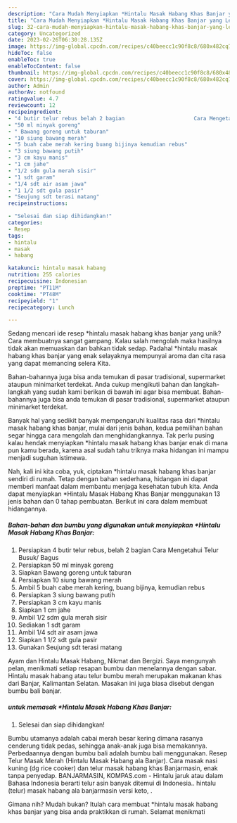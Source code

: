 ```yaml
---
description: "Cara Mudah Menyiapkan *Hintalu Masak Habang Khas Banjar yang Lezat"
title: "Cara Mudah Menyiapkan *Hintalu Masak Habang Khas Banjar yang Lezat"
slug: 32-cara-mudah-menyiapkan-hintalu-masak-habang-khas-banjar-yang-lezat
category: Uncategorized
date: 2023-02-26T06:30:28.135Z
image: https://img-global.cpcdn.com/recipes/c40beecc1c90f8c8/680x482cq70/hintalu-masak-habang-khas-banjar-foto-resep-utama.jpg
hideToc: false
enableToc: true
enableTocContent: false
thumbnail: https://img-global.cpcdn.com/recipes/c40beecc1c90f8c8/680x482cq70/hintalu-masak-habang-khas-banjar-foto-resep-utama.jpg
cover: https://img-global.cpcdn.com/recipes/c40beecc1c90f8c8/680x482cq70/hintalu-masak-habang-khas-banjar-foto-resep-utama.jpg
author: Admin
authorAv: notfound
ratingvalue: 4.7
reviewcount: 12
recipeingredient:
- "4 butir telur rebus belah 2 bagian                      Cara Mengetahui Telur Busuk Bagus"
- "50 ml minyak goreng"
- " Bawang goreng untuk taburan"
- "10 siung bawang merah"
- "5 buah cabe merah kering buang bijinya kemudian rebus"
- "3 siung bawang putih"
- "3 cm kayu manis"
- "1 cm jahe"
- "1/2 sdm gula merah sisir"
- "1 sdt garam"
- "1/4 sdt air asam jawa"
- "1 1/2 sdt gula pasir"
- "Seujung sdt terasi matang"
recipeinstructions:

- "Selesai dan siap dihidangkan!"
categories:
- Resep
tags:
- hintalu
- masak
- habang

katakunci: hintalu masak habang 
nutrition: 255 calories
recipecuisine: Indonesian
preptime: "PT11M"
cooktime: "PT48M"
recipeyield: "1"
recipecategory: Lunch

---
```





Sedang mencari ide resep *hintalu masak habang khas banjar yang unik? Cara membuatnya sangat gampang. Kalau salah mengolah maka hasilnya tidak akan memuaskan dan bahkan tidak sedap. Padahal *hintalu masak habang khas banjar yang enak selayaknya mempunyai aroma dan cita rasa yang dapat memancing selera Kita.





Bahan-bahannya juga bisa anda temukan di pasar tradisional, supermarket ataupun minimarket terdekat. Anda cukup mengikuti bahan dan langkah-langkah yang sudah kami berikan di bawah ini agar bisa membuat. Bahan-bahannya juga bisa anda temukan di pasar tradisional, supermarket ataupun minimarket terdekat.

Banyak hal yang sedikit banyak mempengaruhi kualitas rasa dari *hintalu masak habang khas banjar, mulai dari jenis bahan, kedua pemilihan bahan segar hingga cara mengolah dan menghidangkannya. Tak perlu pusing kalau hendak menyiapkan *hintalu masak habang khas banjar enak di mana pun kamu berada, karena asal sudah tahu triknya maka hidangan ini mampu menjadi suguhan istimewa.






Nah, kali ini kita coba, yuk, ciptakan *hintalu masak habang khas banjar sendiri di rumah. Tetap dengan bahan sederhana, hidangan ini dapat memberi manfaat dalam membantu menjaga kesehatan tubuh kita. Anda dapat menyiapkan *Hintalu Masak Habang Khas Banjar menggunakan 13 jenis bahan dan 0 tahap pembuatan. Berikut ini cara dalam membuat hidangannya.

<!--inarticleads1-->

##### Bahan-bahan dan bumbu yang digunakan untuk menyiapkan *Hintalu Masak Habang Khas Banjar:

1. Persiapkan 4 butir telur rebus, belah 2 bagian                      Cara Mengetahui Telur Busuk/ Bagus
1. Persiapkan 50 ml minyak goreng
1. Siapkan  Bawang goreng untuk taburan
1. Persiapkan 10 siung bawang merah
1. Ambil 5 buah cabe merah kering, buang bijinya, kemudian rebus
1. Persiapkan 3 siung bawang putih
1. Persiapkan 3 cm kayu manis
1. Siapkan 1 cm jahe
1. Ambil 1/2 sdm gula merah sisir
1. Sediakan 1 sdt garam
1. Ambil 1/4 sdt air asam jawa
1. Siapkan 1 1/2 sdt gula pasir
1. Gunakan Seujung sdt terasi matang


Ayam dan Hintalu Masak Habang, Nikmat dan Bergizi. Saya mengunyah pelan, menikmati setiap resapan bumbu dan menelannya dengan sabar. Hintalu masak habang atau telur bumbu merah merupakan makanan khas dari Banjar, Kalimantan Selatan. Masakan ini juga biasa disebut dengan bumbu bali banjar. 

<!--inarticleads2-->

#####  untuk memasak *Hintalu Masak Habang Khas Banjar:


1. Selesai dan siap dihidangkan!

Bumbu utamanya adalah cabai merah besar kering dimana rasanya cenderung tidak pedas, sehingga anak-anak juga bisa memakannya. Perbedaannya dengan bumbu bali adalah bumbu bali menggunakan. Resep Telur Masak Merah (Hintalu Masak Habang ala Banjar). Cara masak nasi kuning (dg rice cooker) dan telur masak habang khas Banjarmasin, enak tanpa penyedap. BANJARMASIN, KOMPAS.com - Hintalu jaruk atau dalam Bahasa Indonesia berarti telur asin banyak ditemui di Indonesia.. hintalu (telur) masak habang ala banjarmasin versi keto, . 

Gimana nih? Mudah bukan? Itulah cara membuat *hintalu masak habang khas banjar yang bisa anda praktikkan di rumah. Selamat menikmati
